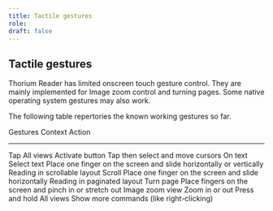 ```yaml
---
title: Tactile gestures
role:
draft: false
---
```


## Tactile gestures

Thorium Reader has limited onscreen touch gesture control. They are
mainly implemented for Image zoom control and turning pages. Some native
operating system gestures may also work.

The following table repertories the known working gestures so far.

  Gestures                                                              Context                        Action
  --------------------------------------------------------------------- ------------------------------ ------------------------------------------
  Tap                                                                   All views                      Activate button
  Tap then select and move cursors                                      On text                        Select text
  Place one finger on the screen and slide horizontally or vertically   Reading in scrollable layout   Scroll
  Place one finger on the screen and slide horizontally                 Reading in paginated layout    Turn page
  Place fingers on the screen and pinch in or stretch out               Image zoom view                Zoom in or out
  Press and hold                                                        All views                      Show more commands (like right-clicking)

